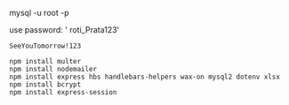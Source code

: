 mysql -u root -p

use password: ' roti_Prata123'
```
SeeYouTomorrow!123

npm install multer
npm install nodemailer
npm install express hbs handlebars-helpers wax-on mysql2 dotenv xlsx
npm install bcrypt
npm install express-session
